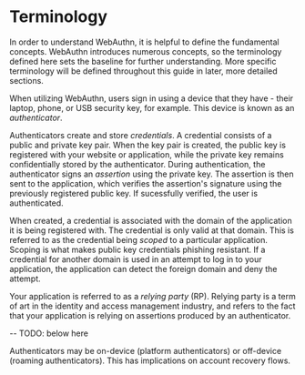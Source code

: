 # Terminology

In order to understand WebAuthn, it is helpful to define the fundamental
concepts.  WebAuthn introduces numerous concepts, so the terminology defined
here sets the baseline for further understanding.  More specific terminology
will be defined throughout this guide in later, more detailed sections.

When utilizing WebAuthn, users sign in using a device that they have - their
laptop, phone, or USB security key, for example.  This device is known as
an _authenticator_.

Authenticators create and store _credentials_.  A credential consists of a
public and private key pair.  When the key pair is created, the public key is
registered with your website or application, while the private key remains
confidentially stored by the authenticator.  During authentication, the
authenticator signs an _assertion_ using the private key.  The assertion is then
sent to the application, which verifies the assertion's signature using the
previously registered public key.  If sucessfully verified, the user is
authenticated.

When created, a credential is associated with the domain of the application it
is being registered with.  The credential is only valid at that domain.  This
is referred to as the credential being _scoped_ to a particular application.
Scoping is what makes public key credentials phishing resistant.  If a
credential for another domain is used in an attempt to log in to your
application, the application can detect the foreign domain and deny the attempt.

Your application is referred to as a _relying party_ (RP).  Relying party is a
term of art in the identity and access management industry, and refers to the
fact that your application is relying on assertions produced by an
authenticator.


-- TODO: below here

Authenticators may be on-device (platform authenticators) or off-device (roaming authenticators).  This
has implications on account recovery flows.
